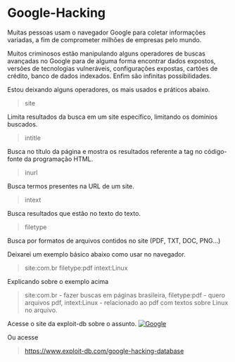 # Google-Hacking

Muitas pessoas usam o navegador Google para coletar informações variadas, a fim de comprometer milhões de empresas pelo mundo.

Muitos criminosos estão manipulando alguns operadores de buscas avançadas no Google para de alguma forma encontrar dados expostos, versões de tecnologias vulneráveis, configurações expostas, cartões de crédito, banco de dados indexados. Enfim são infinitas possibilidades.

Estou deixando alguns operadores, os mais usados e práticos abaixo.

> site

Limita resultados da busca em um site específico, limitando os domínios buscados.

> intitle

Busca no título da página e mostra os resultados referente a tag <intitle> no código-fonte da programação HTML.

> inurl

Busca termos presentes na URL de um site.

> intext

Busca resultados que estão no texto do texto.

> filetype

Busca por formatos de arquivos contidos no site (PDF, TXT, DOC, PNG...)

Deixarei um exemplo básico abaixo como usar no navegador.
> site:com.br filetype:pdf intext:Linux

Explicando sobre o exemplo acima


> site:com.br - fazer buscas em páginas brasileira, filetype:pdf - quero arquivos pdf, intext:Linux - relacionado ao pdf com textos sobre Linux no arquivo.

Acesse o site da exploit-db sobre o assunto. 
[![Google](https://img.shields.io/badge/google-4285F4?style=for-the-badge&logo=google&logoColor=white=l&link=https://www.exploit-db.com/google-hacking-database)](https://www.exploit-db.com/google-hacking-database)

Ou acesse

>https://www.exploit-db.com/google-hacking-database
